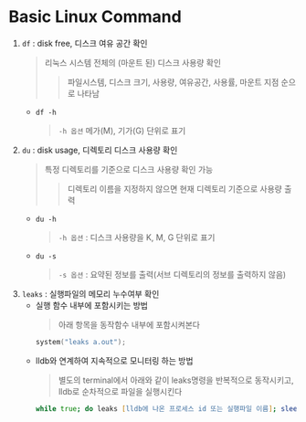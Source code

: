 # Basic Linux Command
1. `df` : disk free, 디스크 여유 공간 확인
	> 리눅스 시스템 전체의 (마운트 된) 디스크 사용량 확인
	>> 파일시스템, 디스크 크기, 사용량, 여유공간, 사용률, 마운트 지점 순으로 나타남
	- `df -h`
		> `-h 옵션` 메가(M), 기가(G) 단위로 표기
1. `du` : disk usage, 디렉토리 디스크 사용량 확인
	> 특정 디렉토리를 기준으로 디스크 사용량 확인 가능
	>> 디렉토리 이름을 지정하지 않으면 현재 디렉토리 기준으로 사용량 출력
	- `du -h`
		> `-h 옵션` : 디스크 사용량을 K, M, G 단위로 표기
	- `du -s`
		> `-s 옵션` : 요약된 정보를 출력(서브 디렉토리의 정보를 출력하지 않음)
1. `leaks` : 실행파일의 메모리 누수여부 확인
	- 실행 함수 내부에 포함시키는 방법
		> 아래 항목을 동작함수 내부에 포함시켜본다
		```c
		system("leaks a.out");
		```
	- lldb와 연계하여 지속적으로 모니터링 하는 방법
		> 별도의 terminal에서 아래와 같이 leaks명령을 반복적으로 동작시키고, lldb로 순차적으로 파일을 실행시킨다
		```zsh
		while true; do leaks [lldb에 나온 프로세스 id 또는 실행파일 이름]; sleep 0.5; done
		```
